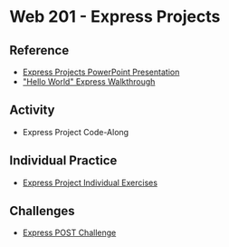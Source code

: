 # Web 201 - Express Projects

## Reference
- <a href="ExpressProjects.pptx" target="_blank">Express Projects PowerPoint Presentation</a>
- ["Hello World" Express Walkthrough](https://medium.com/@adnanrahic/hello-world-app-with-node-js-and-express-c1eb7cfa8a30)

## Activity
- Express Project Code-Along

## Individual Practice
- [Express Project Individual Exercises](ExpressProjectIndividualExercises.md)

## Challenges
- [Express POST Challenge](ExpressPostChallenge.md)